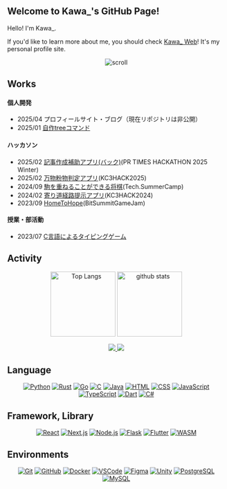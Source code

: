 ## Welcome to Kawa_'s GitHub Page!
Hello! I'm Kawa_. 

If you'd like to learn more about me, you should check [Kawa_ Web](https://kawa0x5f.com)!
It's my personal profile site.
<div align="center">

  ![scroll](https://typograssy.deno.dev/api?text=%20Kawa_%20GitHub%20&l0=f0f1f4&bg=dadeff&frame=ffffff&comment=)

</div>

## Works
#### 個人開発
- 2025/04 プロフィールサイト・ブログ（現在リポジトリは非公開）
- 2025/01 [自作treeコマンド](https://github.com/Kawa0x5F/tree)

#### ハッカソン
- 2025/02 [記事作成補助アプリ(バック)](https://github.com/Kawa0x5F/DreamArticleGenerator_back)(PR TIMES HACKATHON 2025 Winter)
- 2025/02 [万物粉物判定アプリ](https://github.com/kc3hack/2025_14)(KC3HACK2025)
- 2024/09 [駒を重ねることができる将棋](https://github.com/Asameshi00/Stacking-Shogi)(Tech.SummerCamp)
- 2024/02 [寄り道経路提示アプリ](https://github.com/kc3hack/2024_G)(KC3HACK2024)
- 2023/09 [HomeToHope](https://github.com/Bitsummit-HomeEtoHope/HomeEtoHope)(BitSummitGameJam)

#### 授業・部活動
- 2023/07 [C言語によるタイピングゲーム](https://github.com/Kawa0x5F/FallTyping)

## Activity
<div align="center">
<p> 
  <img alt="Top Langs" height="150px" src="https://github-readme-stats.vercel.app/api/top-langs/?username=Kawa0x5F&layout=compact&show_icons=true&theme=onedark" />
  <img alt="github stats" height="150px" src="https://github-readme-stats.vercel.app/api?username=Kawa0x5F&theme=onedark&show_icons=ture" />
</p>

<a href="https://atcoder.jp/users/Kawa_?contestType=algo">
   <img src="https://badgen.org/img/atcoder/Kawa_/rating/algorithm?style=plastic" />
 </a>
 <a href="https://atcoder.jp/users/Kawa_?contestType=heuristic">
   <img src="https://badgen.org/img/atcoder/Kawa_/rating/heuristic?style=plastic" />
 </a>
 </div>

## Language
<div align="center">

  [![Python](https://skillicons.dev/icons?i=python)](https://www.python.org/)
  [![Rust](https://skillicons.dev/icons?i=rust)](https://www.rust-lang.org/)
  [![Go](https://skillicons.dev/icons?i=go)](https://go.dev/)
  [![C](https://skillicons.dev/icons?i=c)](https://en.cppreference.com/w/c)
  [![Java](https://skillicons.dev/icons?i=java)](https://www.oracle.com/java/)
  [![HTML](https://skillicons.dev/icons?i=html)](https://developer.mozilla.org/en-US/docs/Web/HTML)
  [![CSS](https://skillicons.dev/icons?i=css)](https://developer.mozilla.org/en-US/docs/Web/CSS)
  [![JavaScript](https://skillicons.dev/icons?i=javascript)](https://developer.mozilla.org/en-US/docs/Web/JavaScript)
  [![TypeScript](https://skillicons.dev/icons?i=typescript)](https://www.typescriptlang.org/)
  [![Dart](https://skillicons.dev/icons?i=dart)](https://dart.dev/)
  [![C#](https://skillicons.dev/icons?i=cs)](https://learn.microsoft.com/en-us/dotnet/csharp/)

</div>

## Framework, Library
<div align="center">
  
  [![React](https://skillicons.dev/icons?i=react)](https://react.dev/)
  [![Next.js](https://skillicons.dev/icons?i=nextjs)](https://nextjs.org/)
  [![Node.js](https://skillicons.dev/icons?i=nodejs)](https://nodejs.org/)
  [![Flask](https://skillicons.dev/icons?i=flask)](https://flask.palletsprojects.com/)
  [![Flutter](https://skillicons.dev/icons?i=flutter)](https://flutter.dev/)
  [![WASM](https://skillicons.dev/icons?i=wasm)](https://webassembly.org/)
 
</div>

## Environments
<div align="center">
  
  [![Git](https://skillicons.dev/icons?i=git)](https://git-scm.com/)
  [![GitHub](https://skillicons.dev/icons?i=github)](https://github.com/)
  [![Docker](https://skillicons.dev/icons?i=docker)](https://www.docker.com/)
  [![VSCode](https://skillicons.dev/icons?i=vscode)](https://code.visualstudio.com/)
  [![Figma](https://skillicons.dev/icons?i=figma)](https://www.figma.com/)
  [![Unity](https://skillicons.dev/icons?i=unity)](https://unity.com/)
  [![PostgreSQL](https://skillicons.dev/icons?i=postgresql)](https://www.postgresql.org/)
  [![MySQL](https://skillicons.dev/icons?i=mysql)](https://www.mysql.com/)

 
</div>  
  
